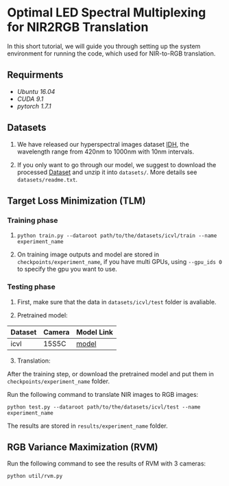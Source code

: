 # Optimal LED Spectral Multiplexing for NIR2RGB Translation

In this short tutorial, we will guide you through setting up the system environment for running the code, which used for NIR-to-RGB translation.

## Requirments

- *Ubuntu 16.04*
- *CUDA 9.1*
- *pytorch 1.7.1*

## Datasets

1. We have released our hyperspectral images dataset [IDH](https://drive.google.com/file/d/1qDazg8VAYv8ZKpDfKjIBFiH3IHNPDMbb/view?usp=sharing), the wavelength range from 420nm to 1000nm with 10nm intervals.

2. If you only want to go through our model, we suggest to download the processed [Dataset](https://drive.google.com/file/d/1IoMJ7a0LidpMywXDmfJa3m8oifGHkq8O/view?usp=sharing) and unzip it into `datasets/`. More details see `datasets/readme.txt`.

## Target Loss Minimization (TLM)

### Training phase
1.
    ```
    python train.py --dataroot path/to/the/datasets/icvl/train --name experiment_name
    ```
    
2. On training image outputs and model are stored in `checkpoints/experiment_name`, if you have multi GPUs, using `--gpu_ids 0` to specify the gpu you want to use.


### Testing phase

1. First, make sure that the data in `datasets/icvl/test` folder is avaliable.

2. Pretrained model:

|  Dataset    | Camera   | Model Link     |
|-------------|------------|-------------------|
| icvl |  15S5C |[model](https://drive.google.com/file/d/12Z8x_6KEpDKzEfFSXyy0eSdfA6oFEt71/view?usp=sharing)    |


3. Translation:

After the training step, or download the pretrained model and put them in `checkpoints/experiment_name` folder.

Run the following command to translate NIR images to RGB images:
    
    python test.py --dataroot path/to/the/datasets/icvl/test --name experiment_name
    
The results are stored in `results/experiment_name` folder. 

## RGB Variance Maximization (RVM)

Run the following command to see the results of RVM with 3 cameras:
    
    python util/rvm.py
    
    
